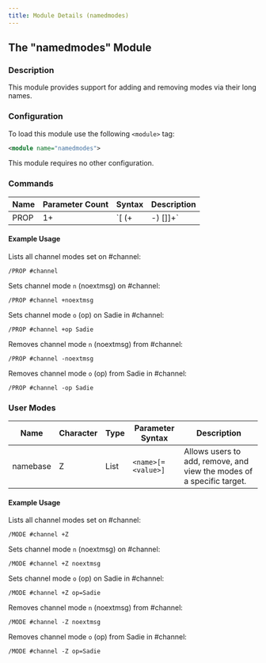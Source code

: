 ```yaml
---
title: Module Details (namedmodes)
---
```


## The "namedmodes" Module

### Description

This module provides support for adding and removing modes via their long names.

### Configuration

To load this module use the following `<module>` tag:

```xml
<module name="namedmodes">
```

This module requires no other configuration.

### Commands

Name | Parameter Count | Syntax                              | Description
---- | --------------- | ----------------------------------- | -----------
PROP | 1+              | `<target>[ (+|-)<name> [<value>]]+` | Allows users to add, remove, and view the modes of a specific target.

#### Example Usage

Lists all channel modes set on #channel:

```plaintext
/PROP #channel
```

Sets channel mode `n` (noextmsg) on #channel:

```plaintext
/PROP #channel +noextmsg
```

Sets channel mode `o` (op) on Sadie in #channel:

```plaintext
/PROP #channel +op Sadie
```

Removes channel mode `n` (noextmsg) from #channel:

```plaintext
/PROP #channel -noextmsg
```

Removes channel mode `o` (op) from Sadie in #channel:

```plaintext
/PROP #channel -op Sadie
```

### User Modes

Name     | Character | Type | Parameter Syntax   | Description
-------- | --------- | ---- | ------------------ | -----------
namebase | Z         | List | `<name>[=<value>]` | Allows users to add, remove, and view the modes of a specific target.

#### Example Usage

Lists all channel modes set on #channel:

```plaintext
/MODE #channel +Z
```

Sets channel mode `n` (noextmsg) on #channel:

```plaintext
/MODE #channel +Z noextmsg
```

Sets channel mode `o` (op) on Sadie in #channel:

```plaintext
/MODE #channel +Z op=Sadie
```

Removes channel mode `n` (noextmsg) from #channel:

```plaintext
/MODE #channel -Z noextmsg
```

Removes channel mode `o` (op) from Sadie in #channel:

```plaintext
/MODE #channel -Z op=Sadie
```
